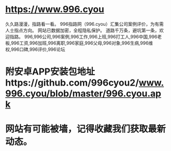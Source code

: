 # https://www.996.cyou
久久路漫漫，指路看一看。 996指路网（996.cyou）汇集公司案例评价，为有需人士指点方向。 网站已数据加密，全程隐私保护。 道路千万条，避坑第一条，欢迎指路。
996,996公司,996案例,996工作,996上班,996打工人,996中国,996老板,996工资,996加班,996离职,996家庭,996父母,996对象,996生病,996维权,996口碑,996评价,996论坛
# 附安卓APP安装包地址https://github.com/996cyou2/www.996.cyou/blob/master/996.cyou.apk
# 网站有可能被墙，记得收藏我们获取最新动态。
